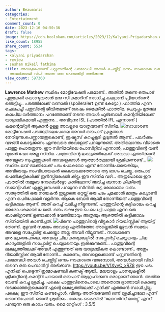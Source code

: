 ```yaml
---
author: Beaumaris
categories:
- Entertainment
comment_count: 0
date: 2023-12-16 04:50:36
draft: false
image: https://cdn.boolokam.com/articles/2023/12/Kalyani-Priyadarshan.webp
like_count: 18955
share_count: 5534
tags:
- kalyani priyadarshan
- review
- sesham mikeil fathima
title: അവളെക്കൊണ്ട് പറ്റുന്നതിന്റെ പരമാവധി അവൾ ചെയ്തിട്ട് ഒന്നും നടക്കാതെ വരുമ്പോൾ,
  അവൾക്കായി വിധി തന്നെ ഒരു പെനാൽറ്റി അടിക്കുന്നു
view_count: 597360
---
```


**Lawrence Mathew** സ്ഥിരം മോട്ടിവേഷൻ പടമാണ്.. അതിൽ തന്നെ ഒരുപാട് പുതുമകൾ കൊണ്ടുവരാൻ മനു സി കുമാറിന് സാധിച്ചു.കല്യാണി പ്രിയദർശൻ ഞെട്ടിച്ചു.. പടത്തിലേക്ക് വന്നാൽ (spoileralert ഉണ്ട് കേട്ടോ ) ഫാത്തിമ എന്ന ചെലപച്ചി പതുവിന്റെ ജീവിതമാണ് ശേഷം മൈക്കിൽ ഫാത്തിമ. ചെറുപ്പം മുതലേ കലപില വർത്താനം പറഞ്ഞോണ്ട് നടന്ന അവൾ ഫുട്ബോൾ കമന്ററിയിലേക്ക് യാദൃശ്ചികമായി എത്തുന്നു... അവിടുന്നു ISL (പടത്തിൽ IFL എന്നാണ് ) കമന്റെയ്റ്റർ ആകാൻ ഉള്ള അവളുടെ യാത്രയാണ് സിനിമ. ![](https://cdn.boolokam.com/articles/2023/12/Kalyani-Priyadarshan.webp)സാധാരണ മോട്ടിവേഷൻ പടങ്ങളിലെപോലെ അവൾ ഒരുപാട് പ്രശ്നങ്ങൾ നേരിടുന്നു.പെണ്ണായതുകൊണ്ട്, ഇഷ്യൂസ് കുറച്ചുകൂടി കൂടുതൽ ആണ്.. പലർക്കും വഴങ്ങി കൊടുക്കണം എന്നുവരെ അവളോട് പറയുന്നുണ്ട്. അതിലൊന്നും വീഴാതെ പാത്തു പൊരുതുന്നു. ഈ സിനിമയിലെ പോസിറ്റീവ് എന്നാൽ, പാത്തുവിന്റെ വൺ വുമൺ ഷോ അല്ല സിനിമ. പാത്തുവിന്റെ ലക്ഷ്യത്തിലേക്ക് അവളെ എത്തിക്കാൻ അവളുടെ സുഹൃത്തുക്കൾ അവളെക്കാൾ ആത്മാർത്ഥമായി ശ്രമിക്കുന്നുണ്ട്... ![](https://cdn.boolokam.com/articles/2023/12/ege.jpg)സ്ഥിരം ലവ് ട്രാക്കിലേക്ക് പടം പോകുവോ എന്ന് തോന്നിപോയെങ്കിലും, അവിടെയും സംവിധായകൻ കൈയടക്കത്തോടെ ആ ഭാഗം ചെയ്തു..ഒരുപാട് പെൺകുട്ടികൾക്ക് ഇൻസ്പിരേഷൻ കിട്ടും ഈ സിനിമ വഴി... അതുപോലെ ഈ പടത്തിൽ നമ്മുടെ റോബെർട്ടോ കാർലോസ് അടിച്ച ബനാന കിക്കിന്റെ സയന്റിഫിക് എക്സ്പ്ലനേഷൻ പറയുന്ന സീനിൽ കട്ട രോമാഞ്ചം വരും. സത്യത്തിൽ ഒരു നായകൻ ഇല്ലാതെ ഒറ്റയ്ക്ക് ഒരു പടം ചുമക്കാൻ മാത്രം കല്യാണി എന്ന പെർഫോമർ വളർന്നു. ആകെ ബോർ ആയി തോന്നിയത് പാത്തുവിന്റെ കുട്ടികാലം ആണ്. അത് കുറച്ച് വലിച്ചു നീട്ടുന്നുണ്ട്. പാത്തുവിന്റെ കുട്ടികാലം കുറച്ചു അരോചകമായി പോയി. ഒരുപക്ഷെ ഈ ചെലപച്ചി പാത്തു എന്ന ഒരു ബാക്ക്ഗ്രൗണ്ട് ഉണ്ടാക്കാൻ വേണ്ടിയാവും അത്രയും ആഴത്തിൽ കുട്ടിക്കാലം സിനിമയിൽ കാണിച്ചത്. ![](https://cdn.boolokam.com/articles/2023/12/qddq.jpg)പിന്നെ പാത്തുവിന്റെ വീട്ടുകാർ റിയലിസ്റ്റിക് ആയിട്ട് തോന്നി. മുഴുവൻ സമയം അവളെ എതിർത്തോ അല്ലെങ്കിൽ മുഴുവൻ സമയം അവളെ സപ്പോർട്ട് ചെയ്തൊ അല്ല അവർ നില്കുന്നത്.. സാധാരണ മനുഷ്യരെപോലെ, അവളെ ചില കാര്യങ്ങളിൽ സപ്പോർട്ട് ചെയ്യുകയും ചില കാര്യങ്ങളിൽ സപ്പോർട്ട് ചെയ്യാതെയും ഇരിക്കുന്നുണ്ട്... പാത്തുവിന്റെ ലക്ഷ്യത്തിലേക്ക് അവൾ എത്തുന്നത് ഒരു യാദൃശ്ചികത കൊണ്ടാണ്.. അതും റിയലിസ്റ്റിക് ആയി തോന്നി... കാരണം, അവളെക്കൊണ്ട് പറ്റുന്നതിന്റെ പരമാവധി അവൾ ചെയ്തിട്ട് ഒന്നും നടക്കാതെ വരുമ്പോൾ, അവൾക്കായി വിധി തന്നെ ഒരു പെനാൽറ്റി അടിക്കുന്നു. https://youtu.be/V1XvyC_xRZ8 ഈ പടം എനിക്ക് പെട്ടെന്ന് ഇമോഷണലി കണക്ട് ആയി.. മലയാളം ചാനലുകളിൽ ക്രിക്കറ്റിന്റെ കമന്റ്റി പറയാൻ ഒരുപാട് ആഗ്രഹിക്കുന്ന ഒരാളാണ് ഞാൻ. അതിനു വേണ്ടി കുറച്ചു ശ്രമിച്ചു. പക്ഷെ പാത്തുവിനെപോലെ അതൊരു ഭ്രാന്തായി കൊണ്ടു നടക്കാഞ്ഞതുകൊണ്ട് എന്റെ ലക്ഷ്യത്തിലേക്ക് എനിക്ക് എത്താൻ സാധിച്ചില്ല. പക്ഷെ, ഈ സിനിമ കണ്ടപ്പോൾ, വീണ്ടും അതിനുവേണ്ടി ഒന്ന് ശ്രമിച്ചാലോ എന്ന് തോന്നിപോയി. ഞാൻ ശ്രമിക്കും.. ശേഷം മൈക്കിൽ 'ലോറൻസ് മാത്യു' എന്ന് പറയുന്ന ഒരു കാലം വരും. മൈ റേറ്റിംഗ് : 3.5/5